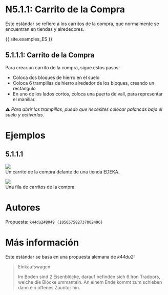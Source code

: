# N5.1.1: Carrito de la Compra

Este estándar se refiere a los carritos de la compra, que normalmente se encuentran en tiendas y alrededores.

{{ site.examples_ES }}

## 5.1.1.1: Carrito de la Compra

Para crear un carrito de la compra, sigue estos pasos:
* Coloca dos bloques de hierro en el suelo
* Coloca 6 trampillas de hierro alrededor de los bloques, creando un rectángulo
* En uno de los lados cortos, coloca una puerta de vall, para representar el manillar.

⚠️ *Para abrir las trampillas, puede que necesites colocar palancas bajo el suelo y activarlas.*

# Ejemplos

## 5.1.1.1

![](https://puu.sh/FAYlh/033164e19e.png)  
Un carrito de la compra delante de una tienda EDEKA.

![](https://cdn.discordapp.com/attachments/702537093527765083/702979548697985044/2020-04-23_22_29_06-Minecraft_1.12.2.png)  
Una fila de carritos de la compra.

# Autores

Propuesta: `k44du2#8049 (105057582737002496)`

# Más información

Este estándar se basa en una propuesta alemana de _k44du2:_

> Einkaufswagen
>
> Im Boden sind 2 Eisenblöcke, darauf befinden sich 6 Iron Tradoors, welche die Blöcke ummanteln. An einem Ende kommt zum schieben dann ein offenes Zauntor hin.
